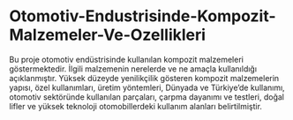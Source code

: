 # Otomotiv-Endustrisinde-Kompozit-Malzemeler-Ve-Ozellikleri
Bu proje otomotiv endüstrisinde kullanılan kompozit malzemeleri göstermektedir. İlgili malzemenin nerelerde ve ne amaçla kullanıldığı açıklanmıştır. Yüksek düzeyde yenilikçilik gösteren kompozit malzemelerin yapısı, özel kullanımları, üretim yöntemleri, Dünyada ve Türkiye’de kullanımı, otomotiv sektöründe kullanılan parçaları, çarpma dayanımı ve testleri, doğal lifler ve yüksek teknoloji otomobillerdeki kullanım alanları belirtilmiştir.
